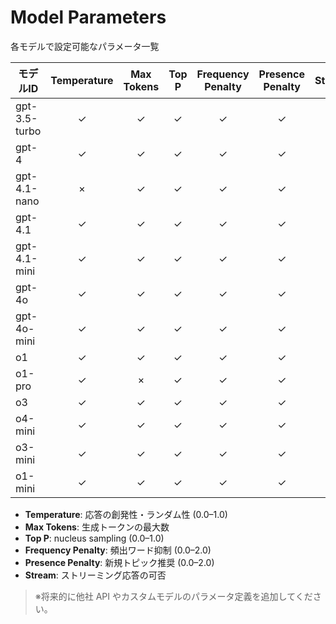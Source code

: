 # Model Parameters

各モデルで設定可能なパラメータ一覧

| モデルID          | Temperature | Max Tokens | Top P | Frequency Penalty | Presence Penalty | Stream |
|-------------------|:-----------:|:----------:|:-----:|:-----------------:|:----------------:|:------:|
| gpt-3.5-turbo     | ✓           | ✓          | ✓     | ✓                 | ✓                | ✓      |
| gpt-4             | ✓           | ✓          | ✓     | ✓                 | ✓                | ✓      |
| gpt-4.1-nano      | ×           | ✓          | ✓     | ✓                 | ✓                | ✓      |
| gpt-4.1           | ✓           | ✓          | ✓     | ✓                 | ✓                | ✓      |
| gpt-4.1-mini      | ✓           | ✓          | ✓     | ✓                 | ✓                | ✓      |
| gpt-4o            | ✓           | ✓          | ✓     | ✓                 | ✓                | ✓      |
| gpt-4o-mini       | ✓           | ✓          | ✓     | ✓                 | ✓                | ✓      |
| o1                | ✓           | ✓          | ✓     | ✓                 | ✓                | ✓      |
| o1-pro            | ✓           | ×          | ✓     | ✓                 | ✓                | ✓      |
| o3                | ✓           | ✓          | ✓     | ✓                 | ✓                | ✓      |
| o4-mini           | ✓           | ✓          | ✓     | ✓                 | ✓                | ✓      |
| o3-mini           | ✓           | ✓          | ✓     | ✓                 | ✓                | ✓      |
| o1-mini           | ✓           | ✓          | ✓     | ✓                 | ✓                | ✓      |

- **Temperature**: 応答の創発性・ランダム性 (0.0–1.0)  
- **Max Tokens**: 生成トークンの最大数  
- **Top P**: nucleus sampling (0.0–1.0)  
- **Frequency Penalty**: 頻出ワード抑制 (0.0–2.0)  
- **Presence Penalty**: 新規トピック推奨 (0.0–2.0)  
- **Stream**: ストリーミング応答の可否  

> ※将来的に他社 API やカスタムモデルのパラメータ定義を追加してください。
